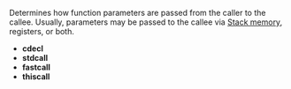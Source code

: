 Determines how function parameters are passed from the caller to the callee. Usually, parameters may be passed to the callee via [Stack memory](Stack%20memory.md), registers, or both.
- **cdecl**
- **stdcall**
- **fastcall**
- **thiscall**